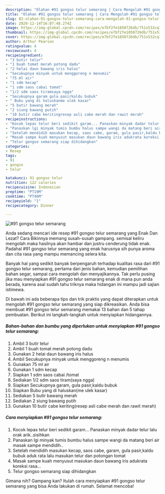 ```yaml
---
description: "Olahan #91 gongso telur semarang | Cara Mengolah #91 gongso telur semarang Yang Bisa Manjain Lidah"
title: "Olahan #91 gongso telur semarang | Cara Mengolah #91 gongso telur semarang Yang Bisa Manjain Lidah"
slug: 82-olahan-91-gongso-telur-semarang-cara-mengolah-91-gongso-telur-semarang-yang-bisa-manjain-lidah
date: 2020-12-14T16:07:48.274Z
image: https://img-global.cpcdn.com/recipes/e7bf2fe1850726db/751x532cq70/91-gongso-telur-semarang-foto-resep-utama.jpg
thumbnail: https://img-global.cpcdn.com/recipes/e7bf2fe1850726db/751x532cq70/91-gongso-telur-semarang-foto-resep-utama.jpg
cover: https://img-global.cpcdn.com/recipes/e7bf2fe1850726db/751x532cq70/91-gongso-telur-semarang-foto-resep-utama.jpg
author: Arthur Pearson
ratingvalue: 4
reviewcount: 4
recipeingredient:
- "3 butir telur"
- "1 buah tomat merah potong dadu"
- "2 helai daun bawang iris halus"
- "Secukupnya minyak untuk menggoreng n menumis"
- "75 ml air"
- "1 sdm kecap"
- "1 sdm saos cabai tomat"
- "1/2 sdm saos tiramsaya ngga"
- "Secukupnya garam gula pasirkaldu bubuk"
- " Bubu yang di haluskanme ulek kasar"
- "5 butir bawang merah"
- "2 siung bawang putih"
- "10 butir cabe keritingresep asli cabe merah dan rawit merah"
recipeinstructions:
- "Kocok lepas telur beri sedikit garam... Panaskan minyak dadar telur lalu orak arik..sisihkan"
- "Panaskan lgi minyak tumis bumbu halus sampe wangi da matang beri air masak sampe mendidih.."
- "Setelah mendidih masukan kecap, saos cabe, garam, gula pasir,kaldu bubuk aduk rata lalu masukan telur dan potongan tomat"
- "Masak sampe kuah menyusut masukan daun bawang iris adukrata koreksi rasa..."
- "Telur gongso semarang siap dihidangkan"
categories:
- Resep
tags:
- 91
- gongso
- telur

katakunci: 91 gongso telur 
nutrition: 122 calories
recipecuisine: Indonesian
preptime: "PT19M"
cooktime: "PT46M"
recipeyield: "1"
recipecategory: Dinner

---
```



![#91 gongso telur semarang](https://img-global.cpcdn.com/recipes/e7bf2fe1850726db/751x532cq70/91-gongso-telur-semarang-foto-resep-utama.jpg)

Anda sedang mencari ide resep #91 gongso telur semarang yang Enak Dan Lezat? Cara Bikinnya memang susah-susah gampang. semisal keliru mengolah maka hasilnya akan hambar dan justru cenderung tidak enak. Padahal #91 gongso telur semarang yang enak harusnya sih punya aroma dan cita rasa yang mampu memancing selera kita.

Banyak hal yang sedikit banyak berpengaruh terhadap kualitas rasa dari #91 gongso telur semarang, pertama dari jenis bahan, kemudian pemilihan bahan segar, sampai cara mengolah dan menyajikannya. Tak perlu pusing jika mau menyiapkan #91 gongso telur semarang enak di mana pun anda berada, karena asal sudah tahu triknya maka hidangan ini mampu jadi sajian istimewa.




Di bawah ini ada beberapa tips dan trik praktis yang dapat diterapkan untuk mengolah #91 gongso telur semarang yang siap dikreasikan. Anda bisa membuat #91 gongso telur semarang memakai 13 bahan dan 5 tahap pembuatan. Berikut ini langkah-langkah untuk menyiapkan hidangannya.

<!--inarticleads1-->

##### Bahan-bahan dan bumbu yang diperlukan untuk menyiapkan #91 gongso telur semarang:

1. Ambil 3 butir telur
1. Ambil 1 buah tomat merah potong dadu
1. Gunakan 2 helai daun bawang iris halus
1. Ambil Secukupnya minyak untuk menggoreng n menumis
1. Gunakan 75 ml air
1. Gunakan 1 sdm kecap
1. Siapkan 1 sdm saos cabai /tomat
1. Sediakan 1/2 sdm saos tiram(saya ngga)
1. Siapkan Secukupnya garam, gula pasir,kaldu bubuk
1. Siapkan  Bubu yang di haluskan(me ulek kasar)
1. Sediakan 5 butir bawang merah
1. Sediakan 2 siung bawang putih
1. Gunakan 10 butir cabe keriting(resep asli cabe merah dan rawit merah)




<!--inarticleads2-->

##### Cara menyiapkan #91 gongso telur semarang:

1. Kocok lepas telur beri sedikit garam... Panaskan minyak dadar telur lalu orak arik..sisihkan
1. Panaskan lgi minyak tumis bumbu halus sampe wangi da matang beri air masak sampe mendidih..
1. Setelah mendidih masukan kecap, saos cabe, garam, gula pasir,kaldu bubuk aduk rata lalu masukan telur dan potongan tomat
1. Masak sampe kuah menyusut masukan daun bawang iris adukrata koreksi rasa...
1. Telur gongso semarang siap dihidangkan




Gimana nih? Gampang kan? Itulah cara menyiapkan #91 gongso telur semarang yang bisa Anda lakukan di rumah. Selamat mencoba!
